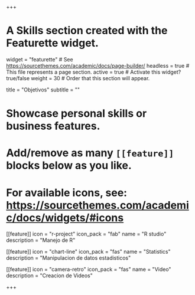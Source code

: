 +++
# A Skills section created with the Featurette widget.
widget = "featurette"  # See https://sourcethemes.com/academic/docs/page-builder/
headless = true  # This file represents a page section.
active = true  # Activate this widget? true/false
weight = 30  # Order that this section will appear.

title = "Objetivos"
subtitle = ""

# Showcase personal skills or business features.
# 
# Add/remove as many `[[feature]]` blocks below as you like.
# 
# For available icons, see: https://sourcethemes.com/academic/docs/widgets/#icons

[[feature]]
  icon = "r-project"
  icon_pack = "fab"
  name = "R studio"
  description = "Manejo de R"
  
[[feature]]
  icon = "chart-line"
  icon_pack = "fas"
  name = "Statistics"
  description = "Manipulacion de datos estadisticos"  
  
[[feature]]
  icon = "camera-retro"
  icon_pack = "fas"
  name = "Video"
  description = "Creacion de Videos"

+++
